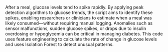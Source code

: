 After a meal, glucose levels tend to spike rapidly. By applying peak detection algorithms to glucose trends, the script aims to identify these spikes, enabling researchers or 
clinicians to estimate when a meal was likely consumed—without requiring manual logging. Anomalies such as sensor malfunctions, sudden glucose spikes, or drops due to insulin 
overdosing or hypoglycemia can be critical in managing diabetes. This code uses feature engineering to calculate the rate of change in glucose levels and uses Isolation Forest to 
detect unusual patterns.
